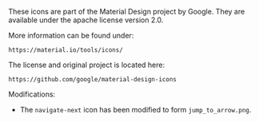 These icons are part of the Material Design project by Google. They are available under the apache license version 2.0.

More information can be found under:

    https://material.io/tools/icons/

The license and original project is located here:

    https://github.com/google/material-design-icons

Modifications:

* The `navigate-next` icon has been modified to form `jump_to_arrow.png`.
